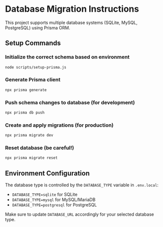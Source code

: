 # Database Migration Instructions

This project supports multiple database systems (SQLite, MySQL, PostgreSQL) using Prisma ORM.

## Setup Commands

### Initialize the correct schema based on environment
```bash
node scripts/setup-prisma.js
```

### Generate Prisma client
```bash
npx prisma generate
```

### Push schema changes to database (for development)
```bash
npx prisma db push
```

### Create and apply migrations (for production)
```bash
npx prisma migrate dev
```

### Reset database (be careful!)
```bash
npx prisma migrate reset
```

## Environment Configuration

The database type is controlled by the `DATABASE_TYPE` variable in `.env.local`:
- `DATABASE_TYPE=sqlite` for SQLite
- `DATABASE_TYPE=mysql` for MySQL/MariaDB
- `DATABASE_TYPE=postgresql` for PostgreSQL

Make sure to update `DATABASE_URL` accordingly for your selected database type.